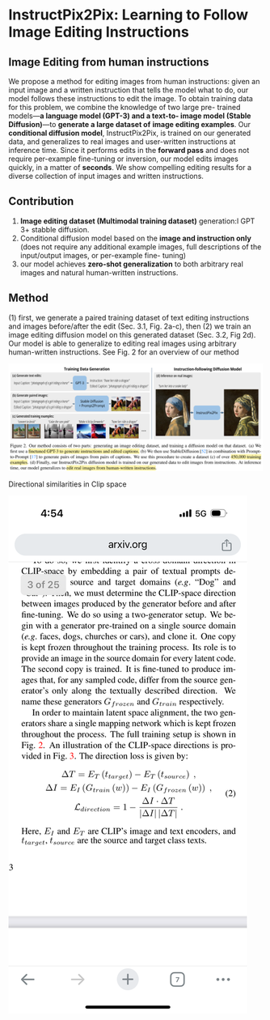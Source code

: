 # InstructPix2Pix: Learning to Follow Image Editing Instructions

[](https://arxiv.org/pdf/2211.09800.pdf)

## Image Editing from human instructions

We propose a method for editing images from human instructions: given an input image and a written instruction that tells the model what to do, our model follows these instructions to edit the image. To obtain training data for this problem, we combine the knowledge of two large pre- trained models—**a language model (GPT-3) and a text-to- image model (Stable Diffusion)**—to **generate a large dataset of** **image editing examples**. Our **conditional diffusion model**, InstructPix2Pix, is trained on our generated data, and generalizes to real images and user-written instructions at inference time. Since it performs edits in the **forward pass** and does not require per-example fine-tuning or inversion, our model edits images quickly, in a matter of **seconds**. We show compelling editing results for a diverse collection of input images and written instructions.

## **Contribution**

1. **Image editing dataset (Multimodal training dataset)** generation:l GPT 3+ stabble diffusion.
2. Conditional diffusion model based on the **image and instruction only** (does not require any additional example images, full descriptions of the input/output images, or per-example fine- tuning)
3. our model achieves **zero-shot generalization** to both arbitrary real images and natural human-written instructions.

## Method

(1) first, we generate a paired training dataset of text editing instructions and images before/after the edit (Sec. 3.1, Fig. 2a-c), then (2) we train an image editing diffusion model on this generated dataset (Sec. 3.2, Fig 2d). Our model is able to generalize to editing real images using arbitrary human-written instructions. See Fig. 2 for an overview of our method

![Untitled](InstructPix2Pix%20Learning%20to%20Follow%20Image%20Editing%20I%20873196964e104d4aa1fae9a777fd37f4/Untitled.png)

Directional similarities in Clip space

![IMG_3333.png](InstructPix2Pix%20Learning%20to%20Follow%20Image%20Editing%20I%20873196964e104d4aa1fae9a777fd37f4/IMG_3333.png)